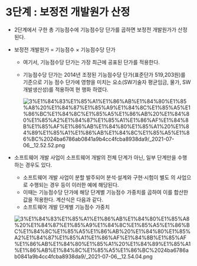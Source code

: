 # 3단계 : 보정전 개발원가 산정

- 2단계에서 구한 총 기능점수에 기능점수당 단가를 곱하면 보정전 개발원가가 산정된다.
- 보정전 개발원가 = 기능점수 × 기능점수당 단가
    - 여기서, 기능점수당 단가는 가장 최근에 공표된 단가를 적용한다.
    - 기능점수당 단가는 2014년 조정된 기능점수당 단가(표준단가 519,203원)를 기준으로 기능
    점수 단가에 영향을 미치는 요소(SW기술자 평균임금, 물가, SW개발생산성)를 적용하여 현
    행화 하였다.

        ![3%E1%84%83%E1%85%A1%E1%86%AB%E1%84%80%E1%85%A8%20%E1%84%87%E1%85%A9%E1%84%8C%E1%85%A5%E1%86%BC%E1%84%8C%E1%85%A5%E1%86%AB%20%E1%84%80%E1%85%A2%E1%84%87%E1%85%A1%E1%86%AF%E1%84%8B%E1%85%AF%E1%86%AB%E1%84%80%E1%85%A1%20%E1%84%89%E1%85%A1%E1%86%AB%E1%84%8C%E1%85%A5%E1%86%BC%2024ba6786ab0841a9b4cc4fcba8938da9/_2021-07-06__12.52.52.png](3%E1%84%83%E1%85%A1%E1%86%AB%E1%84%80%E1%85%A8%20%E1%84%87%E1%85%A9%E1%84%8C%E1%85%A5%E1%86%BC%E1%84%8C%E1%85%A5%E1%86%AB%20%E1%84%80%E1%85%A2%E1%84%87%E1%85%A1%E1%86%AF%E1%84%8B%E1%85%AF%E1%86%AB%E1%84%80%E1%85%A1%20%E1%84%89%E1%85%A1%E1%86%AB%E1%84%8C%E1%85%A5%E1%86%BC%2024ba6786ab0841a9b4cc4fcba8938da9/_2021-07-06__12.52.52.png)

- 소프트웨어 개발 사업이 소프트웨어 개발의 전체 단계가 아닌, 일부 단계만을 수행하는 경우도 있다.
    - 소프트웨어 개발 사업이 분할 발주되어 분석·설계와 구현·시험이 별도 의 사업으로 수행되는 경우 등이 이러한 예에 해당된다.
    - 이때는 기능점수당 단가에 해당 단계별 기능점수 가중치를 곱하여 이를 합산한 값을 적용한다. 계산식은 다음과 같다.
    - 소프트웨어 개발 단계별 기능점수 가중치

    ![3%E1%84%83%E1%85%A1%E1%86%AB%E1%84%80%E1%85%A8%20%E1%84%87%E1%85%A9%E1%84%8C%E1%85%A5%E1%86%BC%E1%84%8C%E1%85%A5%E1%86%AB%20%E1%84%80%E1%85%A2%E1%84%87%E1%85%A1%E1%86%AF%E1%84%8B%E1%85%AF%E1%86%AB%E1%84%80%E1%85%A1%20%E1%84%89%E1%85%A1%E1%86%AB%E1%84%8C%E1%85%A5%E1%86%BC%2024ba6786ab0841a9b4cc4fcba8938da9/_2021-07-06__12.54.04.png](3%E1%84%83%E1%85%A1%E1%86%AB%E1%84%80%E1%85%A8%20%E1%84%87%E1%85%A9%E1%84%8C%E1%85%A5%E1%86%BC%E1%84%8C%E1%85%A5%E1%86%AB%20%E1%84%80%E1%85%A2%E1%84%87%E1%85%A1%E1%86%AF%E1%84%8B%E1%85%AF%E1%86%AB%E1%84%80%E1%85%A1%20%E1%84%89%E1%85%A1%E1%86%AB%E1%84%8C%E1%85%A5%E1%86%BC%2024ba6786ab0841a9b4cc4fcba8938da9/_2021-07-06__12.54.04.png)